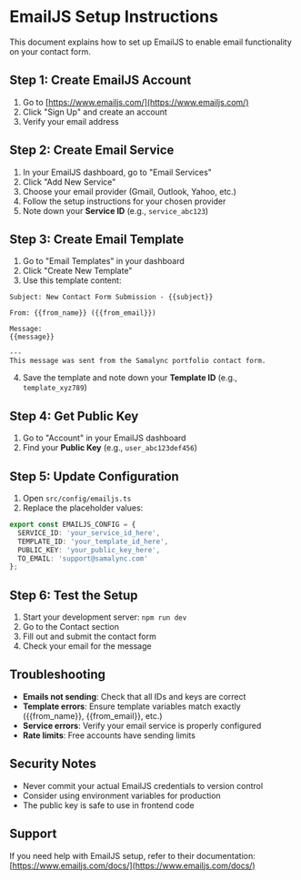 # EmailJS Setup Instructions

This document explains how to set up EmailJS to enable email functionality on your contact form.

## Step 1: Create EmailJS Account

1. Go to [https://www.emailjs.com/](https://www.emailjs.com/)
2. Click "Sign Up" and create an account
3. Verify your email address

## Step 2: Create Email Service

1. In your EmailJS dashboard, go to "Email Services"
2. Click "Add New Service"
3. Choose your email provider (Gmail, Outlook, Yahoo, etc.)
4. Follow the setup instructions for your chosen provider
5. Note down your **Service ID** (e.g., `service_abc123`)

## Step 3: Create Email Template

1. Go to "Email Templates" in your dashboard
2. Click "Create New Template"
3. Use this template content:

```
Subject: New Contact Form Submission - {{subject}}

From: {{from_name}} ({{from_email}})

Message:
{{message}}

---
This message was sent from the Samalync portfolio contact form.
```

4. Save the template and note down your **Template ID** (e.g., `template_xyz789`)

## Step 4: Get Public Key

1. Go to "Account" in your EmailJS dashboard
2. Find your **Public Key** (e.g., `user_abc123def456`)

## Step 5: Update Configuration

1. Open `src/config/emailjs.ts`
2. Replace the placeholder values:

```typescript
export const EMAILJS_CONFIG = {
  SERVICE_ID: 'your_service_id_here',
  TEMPLATE_ID: 'your_template_id_here', 
  PUBLIC_KEY: 'your_public_key_here',
  TO_EMAIL: 'support@samalync.com'
};
```

## Step 6: Test the Setup

1. Start your development server: `npm run dev`
2. Go to the Contact section
3. Fill out and submit the contact form
4. Check your email for the message

## Troubleshooting

- **Emails not sending**: Check that all IDs and keys are correct
- **Template errors**: Ensure template variables match exactly ({{from_name}}, {{from_email}}, etc.)
- **Service errors**: Verify your email service is properly configured
- **Rate limits**: Free accounts have sending limits

## Security Notes

- Never commit your actual EmailJS credentials to version control
- Consider using environment variables for production
- The public key is safe to use in frontend code

## Support

If you need help with EmailJS setup, refer to their documentation:
[https://www.emailjs.com/docs/](https://www.emailjs.com/docs/)
